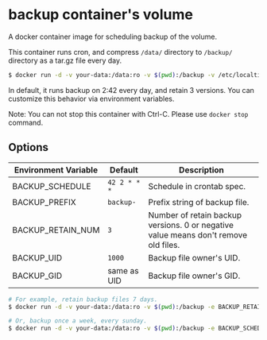 backup container's volume
=========================

A docker container image for scheduling backup of the volume.

This container runs cron, and compress `/data/` directory to `/backup/` directory as a tar.gz file every day.

``` bash
$ docker run -d -v your-data:/data:ro -v $(pwd):/backup -v /etc/localtime:/etc/localtime:ro ghcr.io/macrat/volume-backup
```

In default, it runs backup on 2:42 every day, and retain 3 versions.
You can customize this behavior via environment variables.

Note: You can not stop this container with Ctrl-C. Please use `docker stop` command.


## Options

| Environment Variable | Default      | Description                                                                         |
|----------------------|--------------|-------------------------------------------------------------------------------------|
| BACKUP_SCHEDULE      | `42 2 * * *` | Schedule in crontab spec.                                                           |
| BACKUP_PREFIX        | `backup-`    | Prefix string of backup file.                                                       |
| BACKUP_RETAIN_NUM    | `3`          | Number of retain backup versions. 0 or negative value means don't remove old files. |
| BACKUP_UID           | `1000`       | Backup file owner's UID.                                                            |
| BACKUP_GID           | same as UID  | Backup file owner's GID.                                                            |

``` bash
# For example, retain backup files 7 days.
$ docker run -d -v your-data:/data:ro -v $(pwd):/backup -e BACKUP_RETAIN_NUM=7 ghcr.io/macrat/volume-backup

# Or, backup once a week, every sunday.
$ docker run -d -v your-data:/data:ro -v $(pwd):/backup -e BACKUP_SCHEDULE='0 0 * * 0' ghcr.io/macrat/volume-backup
```
